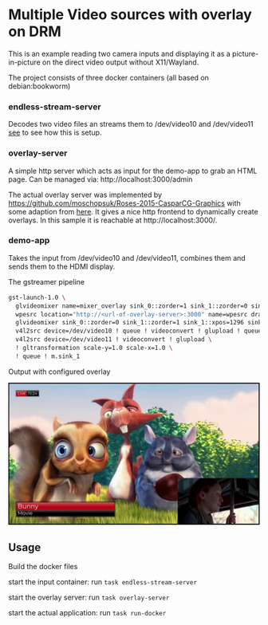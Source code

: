 # Multiple Video sources with overlay on DRM

This is an example reading two camera inputs and displaying it as a picture-in-picture on the direct video output without X11/Wayland.

The project consists of three docker containers (all based on debian:bookworm)
### endless-stream-server
Decodes two video files an streams them to /dev/video10 and /dev/video11 [see](endless-stream/Readme.md) to see how this is setup.

### overlay-server
A simple http server which acts as input for the demo-app to grab an HTML page. Can be managed via: http://localhost:3000/admin

The actual overlay server was implemented by https://github.com/moschopsuk/Roses-2015-CasparCG-Graphics with some adaption from [here](https://github.com/Igalia/wpe-graphics-overlays/tree/1e23f781adef05d6d2f291d9bb67c28f9bb9b2f1).
It gives a nice http frontend to dynamically create overlays. In this sample it is reachable at http://localhost:3000/.


### demo-app
Takes the input from /dev/video10 and /dev/video11, combines them and sends them to the HDMI display.

The gstreamer pipeline
```bash
gst-launch-1.0 \
  glvideomixer name=mixer_overlay sink_0::zorder=1 sink_1::zorder=0 sink_0::alpha=1.0 sink_1::alpha=1.0 ! gldownload ! videoconvert ! kmssink connector-id=77 \
  wpesrc location="http://<url-of-overlay-server>:3000" name=wpesrc draw-background=0 ! queue ! mixer_overlay. \
  glvideomixer sink_0::zorder=0 sink_1::zorder=1 sink_1::xpos=1296 sink_1::ypos=728 name=m ! queue ! mixer_overlay. \
  v4l2src device=/dev/video10 ! queue ! videoconvert ! glupload ! queue ! m.sink_0 \
  v4l2src device=/dev/video11 ! videoconvert ! glupload \
  ! gltransformation scale-y=1.0 scale-x=1.0 \
  ! queue ! m.sink_1
```

Output with configured overlay

![sample](doc/img/screenshot.jpg)

## Usage
Build the docker files 

start the input container:
run `task endless-stream-server`

start the overlay server:
run `task overlay-server`

start the actual application:
run `task run-docker`